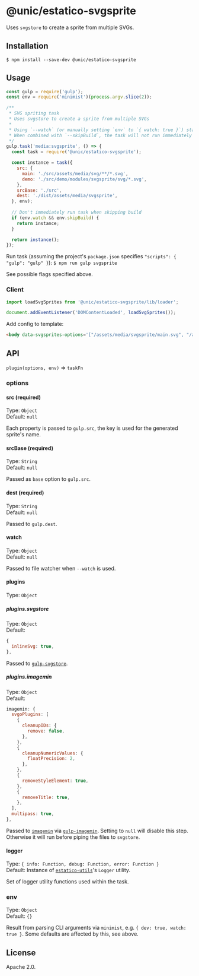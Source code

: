 # @unic/estatico-svgsprite

Uses `svgstore` to create a sprite from multiple SVGs.

## Installation

```
$ npm install --save-dev @unic/estatico-svgsprite
```

## Usage

```js
const gulp = require('gulp');
const env = require('minimist')(process.argv.slice(2));

/**
 * SVG spriting task
 * Uses svgstore to create a sprite from multiple SVGs
 *
 * Using `--watch` (or manually setting `env` to `{ watch: true }`) starts file watcher
 * When combined with `--skipBuild`, the task will not run immediately but only after changes
 */
gulp.task('media:svgsprite', () => {
  const task = require('@unic/estatico-svgsprite');

  const instance = task({
    src: {
      main: './src/assets/media/svg/**/*.svg',
      demo: './src/demo/modules/svgsprite/svg/*.svg',
    },
    srcBase: './src',
    dest: './dist/assets/media/svgsprite',
  }, env);
  
  // Don't immediately run task when skipping build
  if (env.watch && env.skipBuild) {
    return instance;
  }

  return instance();
});
```

Run task (assuming the project's `package.json` specifies `"scripts": { "gulp": "gulp" }`):
`$ npm run gulp svgsprite`

See possible flags specified above.

### Client

```js
import loadSvgSprites from '@unic/estatico-svgsprite/lib/loader';

document.addEventListener('DOMContentLoaded', loadSvgSprites());
```

Add config to template:
```html
<body data-svgsprites-options='["/assets/media/svgsprite/main.svg", "/assets/media/svgsprite/demo.svg"]'>
```

## API

`plugin(options, env)` => `taskFn`

### options

#### src (required)

Type: `Object`<br>
Default: `null`

Each property is passed to `gulp.src`, the key is used for the generated sprite's name.

#### srcBase (required)

Type: `String`<br>
Default: `null`

Passed as `base` option to `gulp.src`.

#### dest (required)

Type: `String`<br>
Default: `null`

Passed to `gulp.dest`.

#### watch

Type: `Object`<br>
Default: `null`

Passed to file watcher when `--watch` is used.

#### plugins

Type: `Object`

##### plugins.svgstore

Type: `Object`<br>
Default:
```js
{
  inlineSvg: true,
},
```

Passed to [`gulp-svgstore`](https://www.npmjs.com/package/gulp-svgstore).

##### plugins.imagemin

Type: `Object`<br>
Default:
```js
imagemin: {
  svgoPlugins: [
    {
      cleanupIDs: {
        remove: false,
      },
    },
    {
      cleanupNumericValues: {
        floatPrecision: 2,
      },
    },
    {
      removeStyleElement: true,
    },
    {
      removeTitle: true,
    },
  ],
  multipass: true,
},
```

Passed to [`imagemin`](https://www.npmjs.com/package/imagemin) via [`gulp-imagemin`](https://www.npmjs.com/package/gulp-imagemin). Setting to `null` will disable this step. Otherwise it will run before piping the files to `svgstore`.

#### logger

Type: `{ info: Function, debug: Function, error: Function }`<br>
Default: Instance of [`estatico-utils`](../estatico-utils)'s `Logger` utility.

Set of logger utility functions used within the task.

### env

Type: `Object`<br>
Default: `{}`

Result from parsing CLI arguments via `minimist`, e.g. `{ dev: true, watch: true }`. Some defaults are affected by this, see above.

## License

Apache 2.0.
